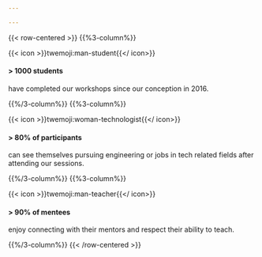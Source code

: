```yaml
---

---
```


{{< row-centered >}}
  {{%3-column%}}

  {{< icon >}}twemoji:man-student{{</ icon>}}
  #### > 1000 students
  have completed our workshops since our conception in 2016. 
  
  {{%/3-column%}}
  {{%3-column%}}
  
  {{< icon >}}twemoji:woman-technologist{{</ icon>}}
  #### > 80% of participants
  can see themselves pursuing engineering or jobs in tech related fields after attending our sessions. 

  {{%/3-column%}}
  {{%3-column%}}
  
  {{< icon >}}twemoji:man-teacher{{</ icon>}}
  #### > 90% of mentees
  enjoy connecting with their mentors and respect their ability to teach. 

  {{%/3-column%}}
{{< /row-centered >}}